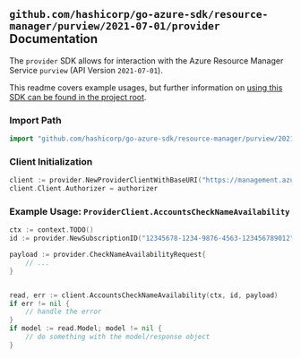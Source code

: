 
## `github.com/hashicorp/go-azure-sdk/resource-manager/purview/2021-07-01/provider` Documentation

The `provider` SDK allows for interaction with the Azure Resource Manager Service `purview` (API Version `2021-07-01`).

This readme covers example usages, but further information on [using this SDK can be found in the project root](https://github.com/hashicorp/go-azure-sdk/tree/main/docs).

### Import Path

```go
import "github.com/hashicorp/go-azure-sdk/resource-manager/purview/2021-07-01/provider"
```


### Client Initialization

```go
client := provider.NewProviderClientWithBaseURI("https://management.azure.com")
client.Client.Authorizer = authorizer
```


### Example Usage: `ProviderClient.AccountsCheckNameAvailability`

```go
ctx := context.TODO()
id := provider.NewSubscriptionID("12345678-1234-9876-4563-123456789012")

payload := provider.CheckNameAvailabilityRequest{
	// ...
}


read, err := client.AccountsCheckNameAvailability(ctx, id, payload)
if err != nil {
	// handle the error
}
if model := read.Model; model != nil {
	// do something with the model/response object
}
```
